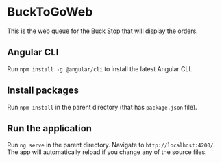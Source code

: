 # BuckToGoWeb

This is the web queue for the Buck Stop that will display the orders.

## Angular CLI
Run `npm install -g @angular/cli` to install the latest Angular CLI.
## Install packages
Run `npm install` in the parent directory (that has `package.json` file).
## Run the application
Run `ng serve` in the parent directory. Navigate to `http://localhost:4200/`. The app will automatically reload if you change any of the source files.
